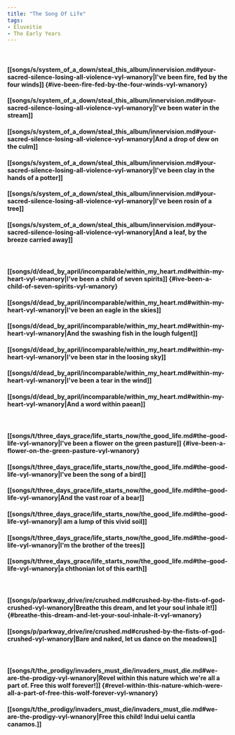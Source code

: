 ```yaml
---
title: "The Song Of Life"
tags:
- Eluveitie
- The Early Years
---
```

&nbsp;
#### [[songs/s/system_of_a_down/steal_this_album/innervision.md#your-sacred-silence-losing-all-violence-vyl-wnanory|I've been fire, fed by the four winds]] {#ive-been-fire-fed-by-the-four-winds-vyl-wnanory}
#### [[songs/s/system_of_a_down/steal_this_album/innervision.md#your-sacred-silence-losing-all-violence-vyl-wnanory|I've been water in the stream]]
#### [[songs/s/system_of_a_down/steal_this_album/innervision.md#your-sacred-silence-losing-all-violence-vyl-wnanory|And a drop of dew on the culm]]
#### [[songs/s/system_of_a_down/steal_this_album/innervision.md#your-sacred-silence-losing-all-violence-vyl-wnanory|I've been clay in the hands of a potter]]
#### [[songs/s/system_of_a_down/steal_this_album/innervision.md#your-sacred-silence-losing-all-violence-vyl-wnanory|I've been rosin of a tree]]
#### [[songs/s/system_of_a_down/steal_this_album/innervision.md#your-sacred-silence-losing-all-violence-vyl-wnanory|And a leaf, by the breeze carried away]]
&nbsp;
#### [[songs/d/dead_by_april/incomparable/within_my_heart.md#within-my-heart-vyl-wnanory|I've been a child of seven spirits]] {#ive-been-a-child-of-seven-spirits-vyl-wnanory}
#### [[songs/d/dead_by_april/incomparable/within_my_heart.md#within-my-heart-vyl-wnanory|I've been an eagle in the skies]]
#### [[songs/d/dead_by_april/incomparable/within_my_heart.md#within-my-heart-vyl-wnanory|And the swashing fish in the lough fulgent]]
#### [[songs/d/dead_by_april/incomparable/within_my_heart.md#within-my-heart-vyl-wnanory|I've been star in the loosing sky]]
#### [[songs/d/dead_by_april/incomparable/within_my_heart.md#within-my-heart-vyl-wnanory|I've been a tear in the wind]]
#### [[songs/d/dead_by_april/incomparable/within_my_heart.md#within-my-heart-vyl-wnanory|And a word within paean]]
&nbsp;
#### [[songs/t/three_days_grace/life_starts_now/the_good_life.md#the-good-life-vyl-wnanory|I've been a flower on the green pasture]] {#ive-been-a-flower-on-the-green-pasture-vyl-wnanory}
#### [[songs/t/three_days_grace/life_starts_now/the_good_life.md#the-good-life-vyl-wnanory|I've been the song of a bird]]
#### [[songs/t/three_days_grace/life_starts_now/the_good_life.md#the-good-life-vyl-wnanory|And the vast roar of a bear]]
#### [[songs/t/three_days_grace/life_starts_now/the_good_life.md#the-good-life-vyl-wnanory|I am a lump of this vivid soil]]
#### [[songs/t/three_days_grace/life_starts_now/the_good_life.md#the-good-life-vyl-wnanory|I'm the brother of the trees]]
#### [[songs/t/three_days_grace/life_starts_now/the_good_life.md#the-good-life-vyl-wnanory|a chthonian lot of this earth]]
&nbsp;
#### [[songs/p/parkway_drive/ire/crushed.md#crushed-by-the-fists-of-god-crushed-vyl-wnanory|Breathe this dream, and let your soul inhale it!]] {#breathe-this-dream-and-let-your-soul-inhale-it-vyl-wnanory}
#### [[songs/p/parkway_drive/ire/crushed.md#crushed-by-the-fists-of-god-crushed-vyl-wnanory|Bare and naked, let us dance on the meadows]]
&nbsp;
#### [[songs/t/the_prodigy/invaders_must_die/invaders_must_die.md#we-are-the-prodigy-vyl-wnanory|Revel within this nature which we're all a part of. Free this wolf forever!]] {#revel-within-this-nature-which-were-all-a-part-of-free-this-wolf-forever-vyl-wnanory}
#### [[songs/t/the_prodigy/invaders_must_die/invaders_must_die.md#we-are-the-prodigy-vyl-wnanory|Free this child! Indui uelui cantla canamos.]]
